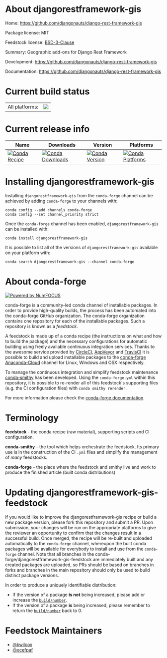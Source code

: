 About djangorestframework-gis
=============================

Home: https://github.com/djangonauts/django-rest-framework-gis

Package license: MIT

Feedstock license: [BSD-3-Clause](https://github.com/conda-forge/djangorestframework-gis-feedstock/blob/master/LICENSE.txt)

Summary: Geographic add-ons for Django Rest Framework

Development: https://github.com/djangonauts/django-rest-framework-gis

Documentation: https://github.com/djangonauts/django-rest-framework-gis

Current build status
====================


<table><tr><td>All platforms:</td>
    <td>
      <a href="https://dev.azure.com/conda-forge/feedstock-builds/_build/latest?definitionId=3873&branchName=master">
        <img src="https://dev.azure.com/conda-forge/feedstock-builds/_apis/build/status/djangorestframework-gis-feedstock?branchName=master">
      </a>
    </td>
  </tr>
</table>

Current release info
====================

| Name | Downloads | Version | Platforms |
| --- | --- | --- | --- |
| [![Conda Recipe](https://img.shields.io/badge/recipe-djangorestframework--gis-green.svg)](https://anaconda.org/conda-forge/djangorestframework-gis) | [![Conda Downloads](https://img.shields.io/conda/dn/conda-forge/djangorestframework-gis.svg)](https://anaconda.org/conda-forge/djangorestframework-gis) | [![Conda Version](https://img.shields.io/conda/vn/conda-forge/djangorestframework-gis.svg)](https://anaconda.org/conda-forge/djangorestframework-gis) | [![Conda Platforms](https://img.shields.io/conda/pn/conda-forge/djangorestframework-gis.svg)](https://anaconda.org/conda-forge/djangorestframework-gis) |

Installing djangorestframework-gis
==================================

Installing `djangorestframework-gis` from the `conda-forge` channel can be achieved by adding `conda-forge` to your channels with:

```
conda config --add channels conda-forge
conda config --set channel_priority strict
```

Once the `conda-forge` channel has been enabled, `djangorestframework-gis` can be installed with:

```
conda install djangorestframework-gis
```

It is possible to list all of the versions of `djangorestframework-gis` available on your platform with:

```
conda search djangorestframework-gis --channel conda-forge
```


About conda-forge
=================

[![Powered by
NumFOCUS](https://img.shields.io/badge/powered%20by-NumFOCUS-orange.svg?style=flat&colorA=E1523D&colorB=007D8A)](https://numfocus.org)

conda-forge is a community-led conda channel of installable packages.
In order to provide high-quality builds, the process has been automated into the
conda-forge GitHub organization. The conda-forge organization contains one repository
for each of the installable packages. Such a repository is known as a *feedstock*.

A feedstock is made up of a conda recipe (the instructions on what and how to build
the package) and the necessary configurations for automatic building using freely
available continuous integration services. Thanks to the awesome service provided by
[CircleCI](https://circleci.com/), [AppVeyor](https://www.appveyor.com/)
and [TravisCI](https://travis-ci.com/) it is possible to build and upload installable
packages to the [conda-forge](https://anaconda.org/conda-forge)
[Anaconda-Cloud](https://anaconda.org/) channel for Linux, Windows and OSX respectively.

To manage the continuous integration and simplify feedstock maintenance
[conda-smithy](https://github.com/conda-forge/conda-smithy) has been developed.
Using the ``conda-forge.yml`` within this repository, it is possible to re-render all of
this feedstock's supporting files (e.g. the CI configuration files) with ``conda smithy rerender``.

For more information please check the [conda-forge documentation](https://conda-forge.org/docs/).

Terminology
===========

**feedstock** - the conda recipe (raw material), supporting scripts and CI configuration.

**conda-smithy** - the tool which helps orchestrate the feedstock.
                   Its primary use is in the construction of the CI ``.yml`` files
                   and simplify the management of *many* feedstocks.

**conda-forge** - the place where the feedstock and smithy live and work to
                  produce the finished article (built conda distributions)


Updating djangorestframework-gis-feedstock
==========================================

If you would like to improve the djangorestframework-gis recipe or build a new
package version, please fork this repository and submit a PR. Upon submission,
your changes will be run on the appropriate platforms to give the reviewer an
opportunity to confirm that the changes result in a successful build. Once
merged, the recipe will be re-built and uploaded automatically to the
`conda-forge` channel, whereupon the built conda packages will be available for
everybody to install and use from the `conda-forge` channel.
Note that all branches in the conda-forge/djangorestframework-gis-feedstock are
immediately built and any created packages are uploaded, so PRs should be based
on branches in forks and branches in the main repository should only be used to
build distinct package versions.

In order to produce a uniquely identifiable distribution:
 * If the version of a package **is not** being increased, please add or increase
   the [``build/number``](https://docs.conda.io/projects/conda-build/en/latest/resources/define-metadata.html#build-number-and-string).
 * If the version of a package **is** being increased, please remember to return
   the [``build/number``](https://docs.conda.io/projects/conda-build/en/latest/resources/define-metadata.html#build-number-and-string)
   back to 0.

Feedstock Maintainers
=====================

* [@kwilcox](https://github.com/kwilcox/)
* [@ocefpaf](https://github.com/ocefpaf/)

